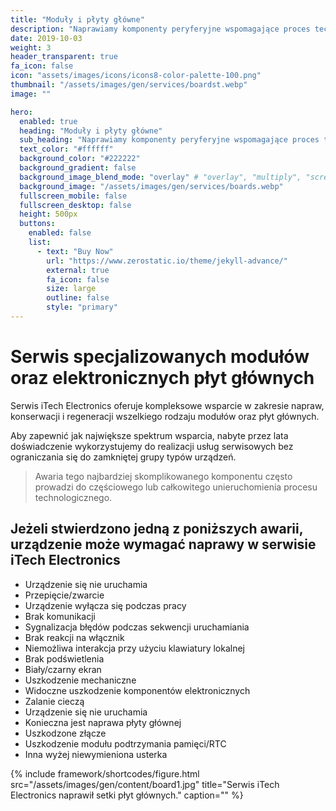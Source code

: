 ```yaml
---
title: "Moduły i płyty główne"
description: "Naprawiamy komponenty peryferyjne wspomagające proces technologiczny."
date: 2019-10-03
weight: 3
header_transparent: true
fa_icon: false
icon: "assets/images/icons/icons8-color-palette-100.png"
thumbnail: "/assets/images/gen/services/boardst.webp"
image: ""

hero:
  enabled: true
  heading: "Moduły i płyty główne"
  sub_heading: "Naprawiamy komponenty peryferyjne wspomagające proces technologiczny."
  text_color: "#ffffff"
  background_color: "#222222"
  background_gradient: false
  background_image_blend_mode: "overlay" # "overlay", "multiply", "screen"
  background_image: "/assets/images/gen/services/boards.webp"
  fullscreen_mobile: false
  fullscreen_desktop: false
  height: 500px
  buttons:
    enabled: false
    list:
      - text: "Buy Now"
        url: "https://www.zerostatic.io/theme/jekyll-advance/"
        external: true
        fa_icon: false
        size: large
        outline: false
        style: "primary"
---
```


# Serwis specjalizowanych modułów oraz elektronicznych płyt głównych

Serwis iTech Electronics oferuje kompleksowe wsparcie w zakresie napraw, konserwacji i regeneracji wszelkiego rodzaju modułów oraz płyt głównych.

Aby zapewnić jak największe spektrum wsparcia, nabyte przez lata doświadczenie wykorzystujemy do realizacji usług serwisowych bez ograniczania się do zamkniętej grupy typów urządzeń.


> Awaria tego najbardziej skomplikowanego komponentu często prowadzi do częściowego lub całkowitego unieruchomienia procesu technologicznego.


## Jeżeli stwierdzono jedną z poniższych awarii, urządzenie może wymagać naprawy w serwisie iTech Electronics

- Urządzenie się nie uruchamia
- Przepięcie/zwarcie
- Urządzenie wyłącza się podczas pracy
- Brak komunikacji
- Sygnalizacja błędów podczas sekwencji uruchamiania
- Brak reakcji na włącznik
- Niemożliwa interakcja przy użyciu klawiatury lokalnej
- Brak podświetlenia
- Biały/czarny ekran
- Uszkodzenie mechaniczne
- Widoczne uszkodzenie komponentów elektronicznych
- Zalanie cieczą
- Urządzenie się nie uruchamia
- Konieczna jest naprawa płyty głównej
- Uszkodzone złącze
- Uszkodzenie modułu podtrzymania pamięci/RTC
- Inna wyżej niewymieniona usterka


{% include framework/shortcodes/figure.html src="/assets/images/gen/content/board1.jpg" title="Serwis iTech Electronics naprawił setki płyt głównych." caption="" %}





